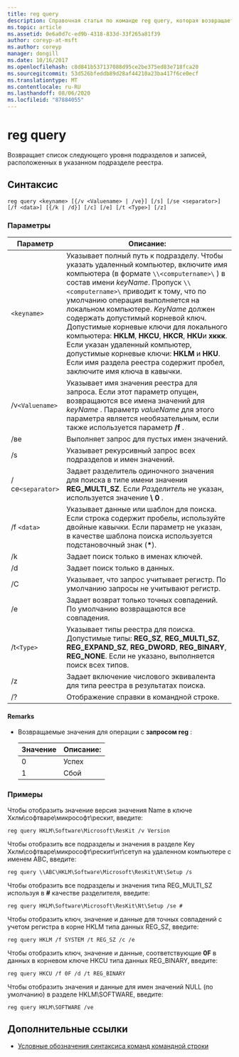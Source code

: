 ```yaml
---
title: reg query
description: Справочная статья по команде reg query, которая возвращает список следующего уровня подразделов и записей, расположенных в указанном подразделе реестра.
ms.topic: article
ms.assetid: 0e6a0d7c-ed9b-4318-833d-33f265a81f39
author: coreyp-at-msft
ms.author: coreyp
manager: dongill
ms.date: 10/16/2017
ms.openlocfilehash: c8d841b537137088d95ce2be375ed83e718fca20
ms.sourcegitcommit: 53d526bfeddb89d28af44210a23ba417f6ce0ecf
ms.translationtype: MT
ms.contentlocale: ru-RU
ms.lasthandoff: 08/06/2020
ms.locfileid: "87884055"
---
```

# <a name="reg-query"></a>reg query

Возвращает список следующего уровня подразделов и записей, расположенных в указанном подразделе реестра.

## <a name="syntax"></a>Синтаксис

```
reg query <keyname> [{/v <Valuename> | /ve}] [/s] [/se <separator>] [/f <data>] [{/k | /d}] [/c] [/e] [/t <Type>] [/z]
```

### <a name="parameters"></a>Параметры

| Параметр | Описание: |
|--|--|
| `<keyname>` | Указывает полный путь к подразделу. Чтобы указать удаленный компьютер, включите имя компьютера (в формате `\\<computername>\` ) в состав имени *keyName*. Пропуск `\\<computername>\` приводит к тому, что по умолчанию операция выполняется на локальном компьютере. *KeyName* должен содержать допустимый корневой ключ. Допустимые корневые ключи для локального компьютера: **HKLM**, **HKCU**, **HKCR**, **HKU**и **хккк**. Если указан удаленный компьютер, допустимые корневые ключи: **HKLM** и **HKU**. Если имя раздела реестра содержит пробел, заключите имя ключа в кавычки. |
| /v`<Valuename>` | Указывает имя значения реестра для запроса. Если этот параметр опущен, возвращаются все имена значений для *keyName* . Параметр *valueName* для этого параметра является необязательным, если также используется параметр **/f** . |
| /ве | Выполняет запрос для пустых имен значений. |
| /s | Указывает рекурсивный запрос всех подразделов и имен значений. |
| /се`<separator>` | Задает разделитель одиночного значения для поиска в типе имени значения **REG_MULTI_SZ**. Если *Разделитель* не указан, используется значение **\ 0** . |
| /f `<data>` | Указывает данные или шаблон для поиска. Если строка содержит пробелы, используйте двойные кавычки. Если параметр не указан, в качестве шаблона поиска используется подстановочный знак (**&#42;**). |
| /k | Задает поиск только в именах ключей. |
| /d | Задает поиск только в данных. |
| /C | Указывает, что запрос учитывает регистр. По умолчанию запросы не учитывают регистр. |
| /e | Задает возврат только точных совпадений. По умолчанию возвращаются все совпадения. |
| /t`<Type>` | Указывает типы реестра для поиска. Допустимые типы: **REG_SZ**, **REG_MULTI_SZ**, **REG_EXPAND_SZ**, **REG_DWORD**, **REG_BINARY**, **REG_NONE**. Если не указано, выполняется поиск всех типов. |
| /z | Задает включение числового эквивалента для типа реестра в результатах поиска. |
| /? | Отображение справки в командной строке. |

#### <a name="remarks"></a>Remarks

- Возвращаемые значения для операции с **запросом reg** :

    | Значение | Описание: |
    |--|--|
    | 0 | Успех |
    | 1 | Сбой |

### <a name="examples"></a>Примеры

Чтобы отобразить значение версия значения Name в ключе Хклм\софтваре\микрософт\рескит, введите:

```
reg query HKLM\Software\Microsoft\ResKit /v Version
```

Чтобы отобразить все подразделы и значения в разделе Key Хклм\софтваре\микрософт\рескит\нт\сетуп на удаленном компьютере с именем ABC, введите:

```
reg query \\ABC\HKLM\Software\Microsoft\ResKit\Nt\Setup /s
```

Чтобы отобразить все подразделы и значения типа REG_MULTI_SZ используя в **#** качестве разделителя, введите:

```
reg query HKLM\Software\Microsoft\ResKit\Nt\Setup /se #
```

Чтобы отобразить ключ, значение и данные для точных совпадений с учетом регистра в корне HKLM типа данных REG_SZ, введите:

```
reg query HKLM /f SYSTEM /t REG_SZ /c /e
```

Чтобы отобразить ключ, значение и данные, соответствующие **0F** в данных в корневом ключе HKCU типа данных REG_BINARY, введите:

```
reg query HKCU /f 0F /d /t REG_BINARY
```

Чтобы отобразить значения и данные для имен значений NULL (по умолчанию) в разделе HKLM\SOFTWARE, введите:

```
reg query HKLM\SOFTWARE /ve
```

## <a name="additional-references"></a>Дополнительные ссылки

- [Условные обозначения синтаксиса команд командной строки](command-line-syntax-key.md)

